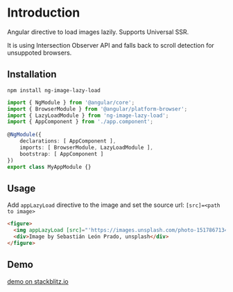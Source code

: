 # Introduction

Angular directive to load images lazily. Supports Universal SSR.

It is using Intersection Observer API and falls back to scroll detection for unsuppoted browsers.

## Installation
`npm install ng-image-lazy-load`

```typescript
import { NgModule } from '@angular/core';
import { BrowserModule } from '@angular/platform-browser';
import { LazyLoadModule } from 'ng-image-lazy-load';
import { AppComponent } from './app.component';
 
@NgModule({
    declarations: [ AppComponent ],
    imports: [ BrowserModule, LazyLoadModule ],
    bootstrap: [ AppComponent ]
})
export class MyAppModule {}
```



## Usage

Add `appLazyLoad` directive to the image and set the source url: `[src]=<path to image>`

```html
<figure>
  <img appLazyLoad [src]="'https://images.unsplash.com/photo-1517867134921-7623876aaaa9?ixlib=rb-0.3.5&s=b5cc7c86ffff07028b46ba92ca7c5897&auto=format&fit=crop&w=2468&q=80'">
  <div>Image by Sebastián León Prado, unsplash</div>
</figure>
```

## Demo

[demo on stackblitz.io](https://angular-jfryyy.stackblitz.io)